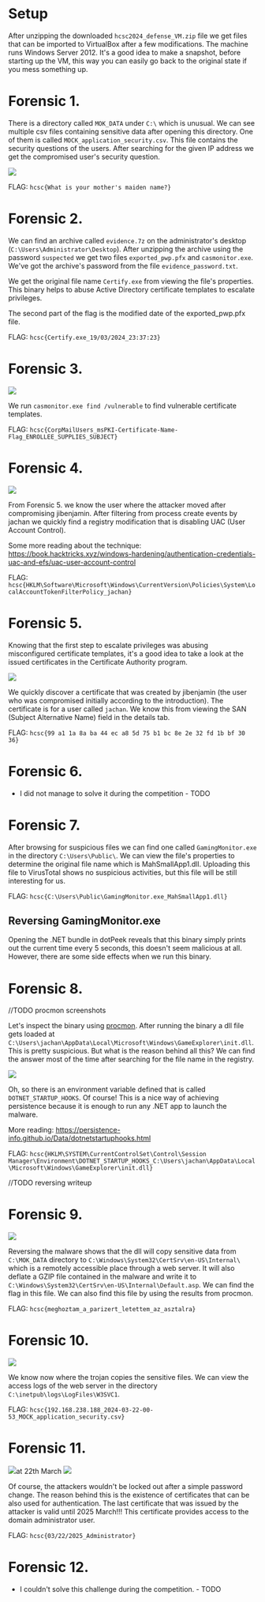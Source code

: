 # Setup

After unzipping the downloaded `hcsc2024_defense_VM.zip` file we get files that can be imported to VirtualBox after a few modifications. The machine runs Windows Server 2012. It's a good idea to make a snapshot, before starting up the VM, this way you can easily go back to the original state if you mess something up.

# Forensic 1.

There is a directory called `MOK_DATA` under `C:\` which is unusual. We can see multiple csv files containing sensitive data after opening this directory. One of them is called  `MOCK_application_security.csv`. This file contains the security questions of the users. After searching for the given IP address we get the compromised user's security question.

![](screenshots/forensics1.png)

FLAG: `hcsc{What is your mother's maiden name?}`

# Forensic 2.

We can find an archive called `evidence.7z` on the administrator's desktop (`C:\Users\Administrator\Desktop`). After unzipping the archive using the password `suspected` we get two files `exported_pwp.pfx` and `casmonitor.exe`. We've got the archive's password from the file `evidence_password.txt`.

We get the original file name `Certify.exe` from viewing the file's properties. This binary helps to abuse Active Directory certificate templates to escalate privileges.

The second part of the flag is the modified date of the exported_pwp.pfx file.

FLAG: `hcsc{Certify.exe_19/03/2024_23:37:23}`

# Forensic 3.

![](screenshots/forensics3.png)

We run `casmonitor.exe find /vulnerable` to find vulnerable certificate templates.

FLAG: `hcsc{CorpMailUsers_msPKI-Certificate-Name-Flag_ENROLLEE_SUPPLIES_SUBJECT}`

# Forensic 4.

![](screenshots/forensics4.png)

From Forensic 5. we know the user where the attacker moved after compromising jibenjamin. After filtering from process create events by jachan we quickly find a registry modification that is disabling UAC (User Account Control).

Some more reading about the technique: https://book.hacktricks.xyz/windows-hardening/authentication-credentials-uac-and-efs/uac-user-account-control

FLAG: `hcsc{HKLM\Software\Microsoft\Windows\CurrentVersion\Policies\System\LocalAccountTokenFilterPolicy_jachan}`

# Forensic 5.

Knowing that the first step to escalate privileges was abusing misconfigured certificate templates, it's a good idea to take a look at the issued certificates in the Certificate Authority program.

![](screenshots/forensics5.png)

We quickly discover a certificate that was created by jibenjamin (the user who was compromised initially according to the introduction). The certificate is for a user called `jachan`. We know this from viewing the SAN (Subject Alternative Name) field in the details tab.

FLAG: `hcsc{99 a1 1a 8a ba 44 ec a8 5d 75 b1 bc 8e 2e 32 fd 1b bf 30 36}`

# Forensic 6.

- I did not manage to solve it during the competition - TODO

# Forensic 7.

After browsing for suspicious files we can find one called `GamingMonitor.exe` in the directory `C:\Users\Public\`. We can view the file's properties to determine the original file name which is MahSmallApp1.dll. Uploading this file to VirusTotal shows no suspicious activities, but this file will be still interesting for us.

FLAG: `hcsc{C:\Users\Public\GamingMonitor.exe_MahSmallApp1.dll}`

## Reversing GamingMonitor.exe

Opening the .NET bundle in dotPeek reveals that this binary simply prints out the current time every 5 seconds, this doesn't seem malicious at all. However, there are some side effects when we run this binary.

# Forensic 8.

//TODO procmon screenshots

Let's inspect the binary using [procmon](https://learn.microsoft.com/en-us/sysinternals/downloads/procmon). After running the binary a dll file gets loaded at `C:\Users\jachan\AppData\Local\Microsoft\Windows\GameExplorer\init.dll`. This is pretty suspicious. But what is the reason behind all this? We can find the answer most of the time after searching for the file name in the registry.

![](screenshots/forensics8.png)

Oh, so there is an environment variable defined that is called `DOTNET_STARTUP_HOOKS`. Of course! This is a nice way of achieving persistence because it is enough to run any .NET app to launch the malware.

More reading: https://persistence-info.github.io/Data/dotnetstartuphooks.html

FLAG: `hcsc{HKLM\SYSTEM\CurrentControlSet\Control\Session Manager\Environment\DOTNET_STARTUP_HOOKS_C:\Users\jachan\AppData\Local\Microsoft\Windows\GameExplorer\init.dll}`

//TODO reversing writeup

# Forensic 9.

![](screenshots/forensics9.png)

Reversing the malware shows that the dll will copy sensitive data from `C:\MOK_DATA` directory to `C:\Windows\System32\CertSrv\en-US\Internal\` which is a remotely accessible place through a web server. It will also deflate a GZIP file contained in the malware and write it to `C:\Windows\System32\CertSrv\en-US\Internal\Default.asp`. We can find the flag in this file. We can also find this file by using the results from procmon.

FLAG: `hcsc{meghoztam_a_parizert_letettem_az_asztalra}`

# Forensic 10.

![](screenshots/forensics10.png)

We know now where the trojan copies the sensitive files. We can view the access logs of the web server in the directory `C:\inetpub\logs\LogFiles\W3SVC1`.

FLAG: `hcsc{192.168.238.188_2024-03-22-00-53_MOCK_application_security.csv}`

# Forensic 11.

![](screenshots/forensics11.png)at 22th  March
![](screenshots/forensics11_2.png)

Of course, the attackers wouldn't be locked out after a simple password change. The reason behind this is the existence of certificates that can be also used for authentication. The last certificate that was issued by the attacker is valid until 2025 March!!! This certificate provides access to the domain administrator user.

FLAG: `hcsc{03/22/2025_Administrator}`

# Forensic 12.

- I couldn't solve this challenge during the competition. - TODO
